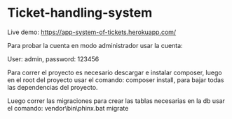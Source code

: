 # Ticket-handling-system

Live demo: https://app-system-of-tickets.herokuapp.com/

Para probar la cuenta en modo administrador usar la cuenta:

User: admin,
password: 123456

Para correr el proyecto es necesario descargar e instalar composer, luego en el root del proyecto usar el comando: composer install, para bajar todas las dependencias del proyecto.

Luego correr las migraciones para crear las tablas necesarias en la db usar el comando: vendor\bin\phinx.bat migrate

